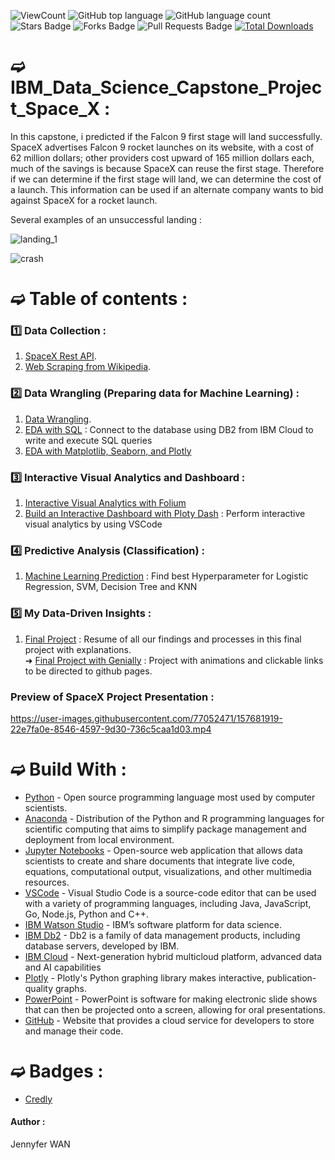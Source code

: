 ![ViewCount](https://views.whatilearened.today/views/github/JennyferWAN/IBM_Data_Science_Capstone_Project_Space_X.svg?cache=remove)
![GitHub top language](https://img.shields.io/github/languages/top/JennyferWAN/IBM_Data_Science_Capstone_Project_Space_X?style=flat)
![GitHub language count](https://img.shields.io/github/languages/count/JennyferWAN/IBM_Data_Science_Capstone_Project_Space_X?style=flat)
![Stars Badge](https://img.shields.io/github/stars/JennyferWAN/IBM_Data_Science_Capstone_Project_Space_X?style=flat)
![Forks Badge](https://img.shields.io/github/forks/JennyferWAN/IBM_Data_Science_Capstone_Project_Space_X?style=flat)
![Pull Requests Badge](https://img.shields.io/github/issues-pr/JennyferWAN/IBM_Data_Science_Capstone_Project_Space_X?style=flat)
[![Total Downloads](https://img.shields.io/github/downloads/JennyferWAN/IBM_Data_Science_Capstone_Project_Space_X/total.svg)](https://github.com/JennyferWAN/IBM_Data_Science_Capstone_Project_Space_X/releases/)

# ➫ IBM_Data_Science_Capstone_Project_Space_X :

In this capstone, i predicted if the Falcon 9 first stage will land successfully. 
SpaceX advertises Falcon 9 rocket launches on its website, with a cost of 62 million dollars; other providers cost upward of 165 million dollars each, much of the savings is because SpaceX can reuse the first stage. 
Therefore if we can determine if the first stage will land, we can determine the cost of a launch. This information can be used if an alternate company wants to bid against SpaceX for a rocket launch.

Several examples of an unsuccessful landing :

![landing_1](https://user-images.githubusercontent.com/77052471/153782035-51c4c439-95cf-491a-a35b-e598c780b6bf.gif)

![crash](https://user-images.githubusercontent.com/77052471/153782025-704ad559-4b40-4e65-8134-aa3d78507243.gif)   
     
     
# ➫ Table of contents :

### 1️⃣ Data Collection :
1. [SpaceX Rest API](https://github.com/JennyferWAN/IBM-Data-Science-Capstone-Project-Space-X/blob/eba362f42ea6271dde28a737e768e4856e5ff41d/Data%20Collection%20API.ipynb).
2. [Web Scraping from Wikipedia](https://github.com/JennyferWAN/IBM-Data-Science-Capstone-Project-Space-X/blob/eba362f42ea6271dde28a737e768e4856e5ff41d/Data%20Collection%20with%20Web%20Scraping.ipynb).

### 2️⃣ Data Wrangling (Preparing data for Machine Learning) :
1. [Data Wrangling](https://github.com/JennyferWAN/IBM_Data_Science_Capstone_Project_Space_X/blob/873cf63ec94d3cc1a35a9401227267f5a4cbde76/EDA%20Lab.ipynb).
2. [EDA with SQL](https://github.com/JennyferWAN/IBM_Data_Science_Capstone_Project_Space_X/blob/b18ac9cbaadf644cc6a2c716c84db7d3fa50f6b6/EDA_with_SQL.ipynb) : Connect to the database using DB2 from IBM Cloud to write and execute SQL queries
3. [EDA with Matplotlib, Seaborn, and Plotly](https://github.com/JennyferWAN/IBM_Data_Science_Capstone_Project_Space_X/blob/731b51f8118adea1270e0c9de11968eb3c7ba424/EDA%20with%20Data%20Visualization.ipynb)

### 3️⃣ Interactive Visual Analytics and Dashboard :
1. [Interactive Visual Analytics with Folium](https://github.com/JennyferWAN/IBM_Data_Science_Capstone_Project_Space_X/blob/75d03b7495aea1608454a92ed023ba57d32b8bfe/Interactive%20Visual%20Analytics%20with%20Folium.ipynb)
2. [Build an Interactive Dashboard with Ploty Dash](https://github.com/JennyferWAN/IBM_Data_Science_Capstone_Project_Space_X/blob/3ee088eb6669c2d1059e4d626c6057e52090455b/dash_interactivity.py) : Perform interactive visual analytics by using VSCode

### 4️⃣ Predictive Analysis (Classification) :
1. [Machine Learning Prediction](https://github.com/JennyferWAN/IBM_Data_Science_Capstone_Project_Space_X/blob/f893e1708f5abbbab49bf8a9bbc65b27214b897c/Complete%20the%20Machine%20Learning%20Prediction%20lab.ipynb) : Find best Hyperparameter for Logistic Regression, SVM, Decision Tree and KNN

### 5️⃣ My Data-Driven Insights :
1. [Final Project](https://github.com/JennyferWAN/IBM_Data_Science_Capstone_Project_Space_X/blob/bd7241f7571865a12ede6df9281b86024898a476/IBM_Data_Science_Capstone_Project_Space_X%20.pdf) : Resume of all our findings and processes in this final project with explanations.  
➜ [Final Project with Genially](https://view.genial.ly/620c15e1ab3f04001287dcf1/presentation-ibm-data-science-capstone-project-space-x) : Project with animations and clickable links to be directed to github pages.
    
     
     
### Preview of SpaceX Project Presentation :
https://user-images.githubusercontent.com/77052471/157681919-22e7fa0e-8546-4597-9d30-736c5caa1d03.mp4


  
  
  
# ➫ Build With :

- [Python](https://www.python.org/) - Open source programming language most used by computer scientists.
- [Anaconda](https://www.anaconda.com/) - Distribution of the Python and R programming languages for scientific computing that aims to simplify package management and deployment from local environment.
- [Jupyter Notebooks](https://jupyter.org/) - Open-source web application that allows data scientists to create and share documents that integrate live code, equations, computational output, visualizations, and other multimedia resources.
- [VSCode](https://code.visualstudio.com) - Visual Studio Code is a source-code editor that can be used with a variety of programming languages, including Java, JavaScript, Go, Node.js, Python and C++.
- [IBM Watson Studio](https://www.ibm.com/in-en/cloud/watson-studio) - IBM’s software platform for data science.
- [IBM Db2](https://www.ibm.com/in-en/analytics/db2) - Db2 is a family of data management products, including database servers, developed by IBM.
- [IBM Cloud](https://www.ibm.com/fr-fr/cloud) - Next-generation hybrid multicloud platform, advanced data and AI capabilities
- [Plotly](https://plotly.com/) - Plotly's Python graphing library makes interactive, publication-quality graphs.
- [PowerPoint](https://www.office.com/?utm_medium=Exinfluencer&utm_source=Exinfluencer&utm_content=000026UJ&utm_term=10006555&utm_id=NA-SkillsNetwork-wwwcourseraorg-SkillsNetworkCoursesIBMDA0321ENSkillsNetwork21426264-2021-01-01) - PowerPoint is software for making electronic slide shows that can then be projected onto a screen, allowing for oral presentations.
- [GitHub](https://github.com/) - Website that provides a cloud service for developers to store and manage their code.    



# ➫ Badges : 
- [Credly](https://www.credly.com/users/jennyfer-wan/badges#)



#### Author :
Jennyfer WAN
